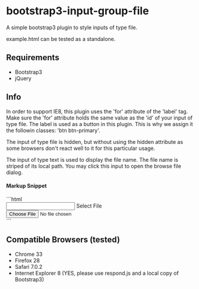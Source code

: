 bootstrap3-input-group-file
===========================

A simple bootstrap3 plugin to style inputs of type file.

example.html can be tested as a standalone.

<h2>Requirements</h2>
<ul>
  <li>Bootstrap3</li>
  <li>jQuery</li>
</ul>

<h2>Info</h2>

In order to support IE8, this plugin uses the 'for' attribute of the 'label' tag. Make sure the 'for' attribute holds the same value as the 'id' of your input of type file. The label is used as a button in this plugin. This is why we assign it the followin classes: 'btn btn-primary'.

The input of type file is hidden, but without using the hidden attribute as some browsers don't react well to it for this particular usage.

The input of type text is used to display the file name. The file name is striped of its local path. You may click this input to open the browse file dialog.
<h4>Markup Snippet</h4>
```html
<div class="input-group-file">
  <input type="text" class="form-control" readonly="">
  <label class="btn btn-primary" for="file1">Select File</label>
  <input type="file" id="file1" name="file_name1">
</div>		
```
<h2>Compatible Browsers (tested)</h2>
<ul>
  <li>Chrome 33</li>
  <li>Firefox 28</li>
  <li>Safari 7.0.2</li>
  <li>Internet Explorer 8 (YES, please use respond.js and a local copy of Bootstrap3)</li>
</ul>

